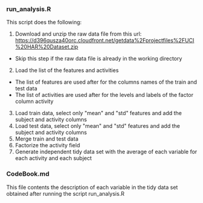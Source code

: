 ### run_analysis.R
This script does the following:

1. Download and unzip the raw data file from this url: https://d396qusza40orc.cloudfront.net/getdata%2Fprojectfiles%2FUCI%20HAR%20Dataset.zip
  * Skip this step if the raw data file is already in the working directory
2. Load the list of the features and activities
  * The list of features are used after for the columns names of the train and test data
  * The list of activities are used after for the levels and labels of the factor column activity
3. Load train data, select only "mean" and "std" features and add the subject and activity columns
4. Load test data, select only "mean" and "std" features and add the subject and activity columns
5. Merge train and test data
6. Factorize the activity field
7. Generate independent tidy data set with the average of each variable for each activity and each subject
 
### CodeBook.md
This file contents the description of each variable in the tidy data set obtained after running the script run_analysis.R
